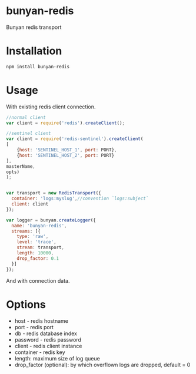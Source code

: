 bunyan-redis
============

Bunyan redis transport

Installation
========
```bash
npm install bunyan-redis
```

Usage
========

With existing redis client connection.

```javascript
//normal client
var client = require('redis').createClient(); 

//sentinel client
var client = require('redis-sentinel').createClient(
[
    {host: 'SENTINEL_HOST_1', port: PORT},
    {host: 'SENTINEL_HOST_2', port: PORT}
],
masterName, 
opts)
);


var transport = new RedisTransport({
  container: 'logs:myslug',//convention `logs:subject`
  client: client
});

var logger = bunyan.createLogger({
  name: 'bunyan-redis',
  streams: [{
    type: 'raw',
    level: 'trace',
    stream: transport,
    length: 10000,
    drop_factor: 0.1
  }]
});
```

And with connection data.

Options
========
* host - redis hostname
* port - redis port
* db - redis database index
* password - redis password
* client - redis client instance
* container - redis key
* length: maximum size of log queue
* drop_factor (optional): by which overflown logs are dropped, default = 0
